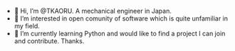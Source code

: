 - 👋 Hi, I’m @TKAORU. A mechanical engineer in Japan.
- 👀 I’m interested in open comunity of software which is quite unfamiliar in my field.
- 🌱 I’m currently learning Python and would like to find a project I can join and contribute. Thanks.


